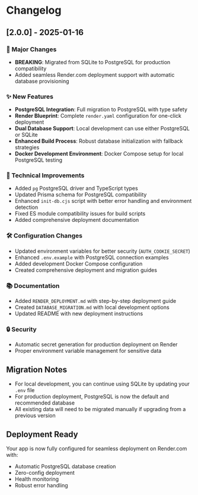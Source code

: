 # Changelog

## [2.0.0] - 2025-01-16

### 🚀 Major Changes
- **BREAKING**: Migrated from SQLite to PostgreSQL for production compatibility
- Added seamless Render.com deployment support with automatic database provisioning

### ✨ New Features
- **PostgreSQL Integration**: Full migration to PostgreSQL with type safety
- **Render Blueprint**: Complete `render.yaml` configuration for one-click deployment
- **Dual Database Support**: Local development can use either PostgreSQL or SQLite
- **Enhanced Build Process**: Robust database initialization with fallback strategies
- **Docker Development Environment**: Docker Compose setup for local PostgreSQL testing

### 🔧 Technical Improvements
- Added `pg` PostgreSQL driver and TypeScript types
- Updated Prisma schema for PostgreSQL compatibility
- Enhanced `init-db.cjs` script with better error handling and environment detection
- Fixed ES module compatibility issues for build scripts
- Added comprehensive deployment documentation

### 🛠️ Configuration Changes
- Updated environment variables for better security (`AUTH_COOKIE_SECRET`)
- Enhanced `.env.example` with PostgreSQL connection examples
- Added development Docker Compose configuration
- Created comprehensive deployment and migration guides

### 📚 Documentation
- Added `RENDER_DEPLOYMENT.md` with step-by-step deployment guide
- Created `DATABASE_MIGRATION.md` with local development options
- Updated README with new deployment instructions

### 🔒 Security
- Automatic secret generation for production deployment on Render
- Proper environment variable management for sensitive data

## Migration Notes
- For local development, you can continue using SQLite by updating your `.env` file
- For production deployment, PostgreSQL is now the default and recommended database
- All existing data will need to be migrated manually if upgrading from a previous version

## Deployment Ready
Your app is now fully configured for seamless deployment on Render.com with:
- Automatic PostgreSQL database creation
- Zero-config deployment
- Health monitoring
- Robust error handling